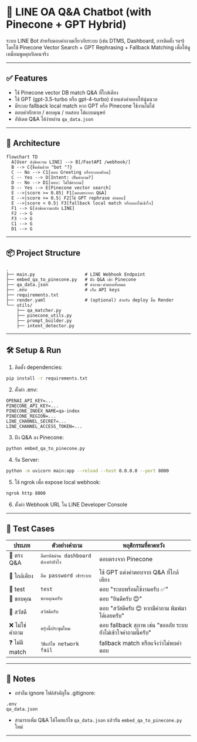 # 🤖 LINE OA Q&A Chatbot (with Pinecone + GPT Hybrid)

ระบบ LINE Bot สำหรับตอบคำถามเกี่ยวกับระบบ (เช่น DTMS, Dashboard, การติดตั้ง ฯลฯ)  
โดยใช้ Pinecone Vector Search + GPT Rephrasing + Fallback Matching เพื่อให้ดูเหมือนพูดคุยกับคนจริง

---

## ✅ Features

- ใช้ Pinecone vector DB match Q&A ที่ใกล้เคียง
- ใช้ GPT (gpt-3.5-turbo หรือ gpt-4-turbo) ช่วยแต่งคำตอบให้นุ่มนวล
- มีระบบ fallback local match หาก GPT หรือ Pinecone ใช้งานไม่ได้
- ตอบคำทักทาย / ขอบคุณ / ทดสอบ ได้แบบมนุษย์
- อัปเดต Q&A ได้ง่ายผ่าน `qa_data.json`

---

## 🧠 Architecture

```
flowchart TD
  A[User ส่งข้อความ LINE] --> B[/FastAPI /webhook/]
  B --> C{ขึ้นต้นด้วย "bot "?}
  C -- No --> C1[ตอบ Greeting หรือระบบพร้อม]
  C -- Yes --> D[Intent: เป็นคำถาม?]
  D -- No --> D1[ตอบ: ไม่ใช่คำถาม]
  D -- Yes --> E[Pinecone vector search]
  E -->|score >= 0.85| F1[ตอบตรงจาก Q&A]
  E -->|score >= 0.5| F2[ใช้ GPT rephrase คำตอบ]
  E -->|score < 0.5| F3[fallback local match หรือบอกไม่เข้าใจ]
  F1 --> G[ส่งข้อความกลับ LINE]
  F2 --> G
  F3 --> G
  C1 --> G
  D1 --> G
```

---

## 📦 Project Structure

```
.
├── main.py                   # LINE Webhook Endpoint
├── embed_qa_to_pinecone.py   # ฝัง Q&A เข้า Pinecone
├── qa_data.json              # คำถาม-คำตอบทั้งหมด
├── .env                      # เก็บ API keys
├── requirements.txt
├── render.yaml               # (optional) สำหรับ deploy ขึ้น Render
└── utils/
    ├── qa_matcher.py
    ├── pinecone_utils.py
    ├── prompt_builder.py
    ├── intent_detector.py
```

---

## 🛠️ Setup & Run

1. ติดตั้ง dependencies:

```bash
pip install -r requirements.txt
```

2. ตั้งค่า .env:

```env
OPENAI_API_KEY=...
PINECONE_API_KEY=...
PINECONE_INDEX_NAME=qa-index
PINECONE_REGION=...
LINE_CHANNEL_SECRET=...
LINE_CHANNEL_ACCESS_TOKEN=...
```

3. ฝัง Q&A ลง Pinecone:

```bash
python embed_qa_to_pinecone.py
```

4. รัน Server:

```bash
python -m uvicorn main:app --reload --host 0.0.0.0 --port 8000
```

5. ใช้ ngrok เพื่อ expose local webhook:

```bash
ngrok http 8000
```

6. ตั้งค่า Webhook URL ใน LINE Developer Console

---

## 🧪 Test Cases

| ประเภท         | ตัวอย่างคำถาม                       | พฤติกรรมที่คาดหวัง                                            |
| -------------- | ----------------------------------- | ------------------------------------------------------------- |
| 🎯 ตรง Q&A     | `ลืมรหัสผ่าน dashboard ต้องทำยังไง` | ตอบตรงจาก Pinecone                                            |
| 🔁 ใกล้เคียง   | `ลืม password เข้าระบบ`             | ใช้ GPT แต่งคำตอบจาก Q&A ที่ใกล้เคียง                         |
| 🧪 test        | `test`                              | ตอบ "ระบบพร้อมใช้งานครับ ✅"                                  |
| 🙏 ขอบคุณ      | `ขอบคุณครับ`                        | ตอบ "ยินดีครับ 😊"                                            |
| 🙌 สวัสดี      | `สวัสดีครับ`                        | ตอบ "สวัสดีครับ 😊 หากมีคำถาม พิมพ์มาได้เลยครับ"              |
| ❌ ไม่ใช่คำถาม | `พรุ่งนี้ประชุมไหม`                 | ตอบ fallback สุภาพ เช่น "ขออภัย ระบบยังไม่เข้าใจคำถามนี้ครับ" |
| ❓ ไม่มี match | `วิธีแก้ไข network fail`            | fallback match หรือแจ้งว่าไม่พบคำตอบ                          |

---

## 🧠 Notes

- อย่าลืม ignore ไฟล์สำคัญใน .gitignore:

```gitignore
.env
qa_data.json
```

- สามารถเพิ่ม Q&A ได้โดยแก้ไข `qa_data.json` แล้วรัน `embed_qa_to_pinecone.py` ใหม่

---
